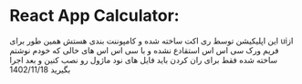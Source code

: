 # React App Calculator:
این اپلیکیشن توسط ری اکت ساخته شده و کامپوننت بندی هستش همین طور برای uiاز فریم ورک سی اس اس استقادع نشده و با سی اس اس های خالی که خودم نوشتم ساخته شده
فقط برای ران کردن باید فایل های نود ماژول رو نصب کنین و بعد اجرا بگیرید
1402/11/18

